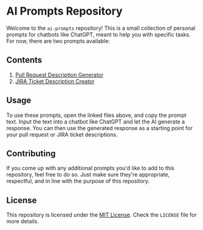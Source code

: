 # AI Prompts Repository

Welcome to the `ai-prompts` repository! This is a small collection of personal prompts for chatbots like ChatGPT, meant to help you with specific tasks. For now, there are two prompts available:

## Contents

1. [Pull Request Description Generator](prompts/pull_request_description.md)
2. [JIRA Ticket Description Creator](prompts/jira_ticket_description.md)

## Usage

To use these prompts, open the linked files above, and copy the prompt text. Input the text into a chatbot like ChatGPT and let the AI generate a response. You can then use the generated response as a starting point for your pull request or JIRA ticket descriptions.

## Contributing

If you come up with any additional prompts you'd like to add to this repository, feel free to do so. Just make sure they're appropriate, respectful, and in line with the purpose of this repository.

## License

This repository is licensed under the [MIT License](LICENSE). Check the `LICENSE` file for more details.
